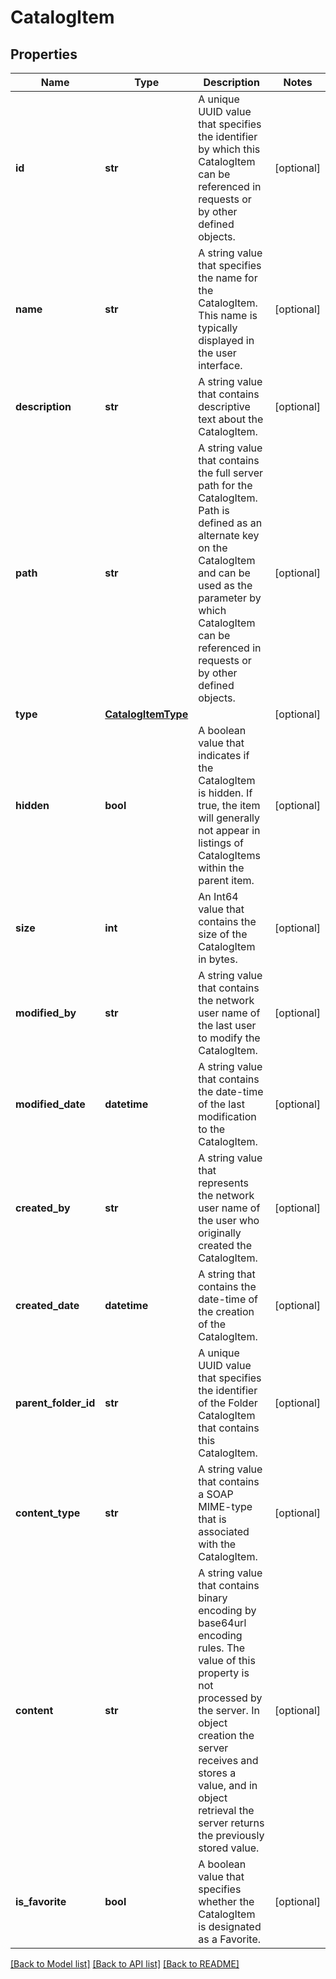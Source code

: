 # CatalogItem

## Properties
Name | Type | Description | Notes
------------ | ------------- | ------------- | -------------
**id** | **str** | A unique UUID value that specifies the identifier by which this CatalogItem can be referenced in requests or by other defined objects. | [optional] 
**name** | **str** | A string value that specifies the name for the CatalogItem. This name is typically displayed in the user interface. | [optional] 
**description** | **str** | A string value that contains descriptive text about the CatalogItem. | [optional] 
**path** | **str** | A string value that contains the full server path for the CatalogItem. Path is defined as an alternate key on the CatalogItem and can be used as the parameter by which CatalogItem can be referenced in requests or by other defined objects. | [optional] 
**type** | [**CatalogItemType**](CatalogItemType.md) |  | [optional] 
**hidden** | **bool** | A boolean value that indicates if the CatalogItem is hidden. If true, the item will generally not appear in listings of CatalogItems within the parent item. | [optional] 
**size** | **int** | An Int64 value that contains the size of the CatalogItem in bytes. | [optional] 
**modified_by** | **str** | A string value that contains the network user name of the last user to modify the CatalogItem. | [optional] 
**modified_date** | **datetime** | A string value that contains the date-time of the last modification to the CatalogItem. | [optional] 
**created_by** | **str** | A string value that represents the network user name of the user who originally created the CatalogItem. | [optional] 
**created_date** | **datetime** | A string that contains the date-time of the creation of the CatalogItem. | [optional] 
**parent_folder_id** | **str** | A unique UUID value that specifies the identifier of the Folder CatalogItem that contains this CatalogItem. | [optional] 
**content_type** | **str** | A string value that contains a SOAP MIME-type that is associated with the CatalogItem. | [optional] 
**content** | **str** | A string value that contains binary encoding by base64url encoding rules. The value of this property is not processed by the server. In object creation the server receives and stores a value, and in object retrieval the server returns the previously stored value. | [optional] 
**is_favorite** | **bool** | A boolean value that specifies whether the CatalogItem is designated as a Favorite. | [optional] 

[[Back to Model list]](../README.md#documentation-for-models) [[Back to API list]](../README.md#documentation-for-api-endpoints) [[Back to README]](../README.md)


